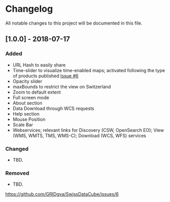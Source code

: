 # Changelog
All notable changes to this project will be documented in this file.

## [1.0.0] - 2018-07-17
### Added
- URL Hash to easily share 
- Time-slider to visualize time-enabled maps; activated following the type of products published [Issue #6](issues/6)
- Opacity slider
- maxBounds to restrict the view on Switzerland
- Zoom to default extent
- Full screen mode
- About section
- Data Download through WCS requests
- Help section
- Mouse Position
- Scale Bar
- Webservices; relevant links for Discovery (CSW, OpenSearch EO); View (WMS, WMTS, TMS, WMS-C); Download (WCS, WFS) services

### Changed
- TBD.


### Removed
- TBD.

https://github.com/GRIDgva/SwissDataCube/issues/6
